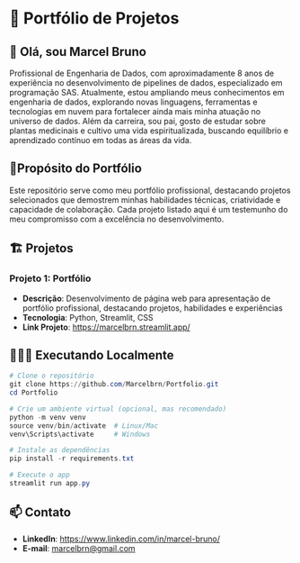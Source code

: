# 📑 Portfólio de Projetos

## 👋 Olá, sou Marcel Bruno
Profissional de Engenharia de Dados, com aproximadamente 8 anos de experiência no desenvolvimento de pipelines de dados, especializado em programação SAS. Atualmente, estou ampliando meus conhecimentos em engenharia de dados, explorando novas linguagens, ferramentas e tecnologias em nuvem para fortalecer ainda mais minha atuação no universo de dados. Além da carreira, sou pai, gosto de estudar sobre plantas medicinais e cultivo uma vida espiritualizada, buscando equilíbrio e aprendizado contínuo em todas as áreas da vida.

## 🎯Propósito do Portfólio
Este repositório serve como meu portfólio profissional, destacando projetos selecionados que demostrem minhas habilidades técnicas, criatividade e capacidade de colaboração. Cada projeto listado aqui é um testemunho do meu compromisso com a excelência no desenvolvimento.

## 🏗️ Projetos

### Projeto 1: Portfólio
- **Descrição**: Desenvolvimento de página web para apresentação de portfólio profissional, destacando projetos, habilidades e experiências
- **Tecnologia**: Python, Streamlit, CSS
- **Link Projeto**: https://marcelbrn.streamlit.app/

## 👨🏻‍💻 Executando Localmente
```Powershell
# Clone o repositório
git clone https://github.com/Marcelbrn/Portfolio.git
cd Portfolio

# Crie um ambiente virtual (opcional, mas recomendado)
python -m venv venv
source venv/bin/activate  # Linux/Mac
venv\Scripts\activate     # Windows

# Instale as dependências
pip install -r requirements.txt

# Execute o app
streamlit run app.py
```

## 📫 Contato
- **LinkedIn**: https://www.linkedin.com/in/marcel-bruno/
- **E-mail**: marcelbrn@gmail.com